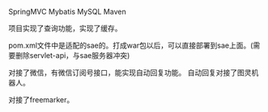 SpringMVC   Mybatis    MySQL    Maven

项目实现了查询功能，实现了缓存。

pom.xml文件中是适配的sae的。打成war包以后，可以直接部署到sae上面。(需要删除servlet-api，与sae服务器冲突)


对接了微信，有微信订阅号接口，能实现自动回复功能。
自动回复对接了图灵机器人。


对接了freemarker。
